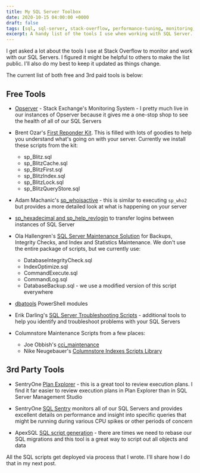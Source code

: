 ```yaml
---
title: My SQL Server Toolbox
date: 2020-10-15 04:00:00 +0000
draft: false 
tags: [sql, sql-server, stack-overflow, performance-tuning, monitoring, monitoring-tools]
excerpt: A handy list of the tools I use when working with SQL Server. 
---
```


I get asked a lot about the tools I use at Stack Overflow to monitor and work with our SQL Servers. I figured it might be helpful to others to make the list public. I'll also do my best to keep it updated as things change.

The current list of both free and 3rd paid tools is below:

## Free Tools

- <a href="https://github.com/opserver/Opserver" target="_blank">Opserver</a> - Stack Exchange's Monitoring System - I pretty much live in our instances of Opserver because it gives me a one-stop shop to see the health of all of our SQL Servers 

- Brent Ozar's <a href="https://www.brentozar.com/responder/" target="_blank">First Reponder Kit</a>. This is filled with lots of goodies to help you understand what's going on with your server. Currently we install these scripts from the kit:

    - sp_Blitz.sql
    - sp_BlitzCache.sql
    - sp_BlitzFirst.sql
    - sp_BlitzIndex.sql
    - sp_BlitzLock.sql
    - sp_BlitzQueryStore.sql

- Adam Machanic's <a href="http://whoisactive.com/" target="_blank">sp_whoisactive</a> - this is similar to executing `sp_who2` but provides a more detailed look at what is happening on your server

- <a href="https://support.microsoft.com/en-us/help/918992/how-to-transfer-logins-and-passwords-between-instances-of-sql-server" target="_blank">sp_hexadecimal and sp_help_revlogin</a> to transfer logins between instances of SQL Server

- Ola Hallengren's <a href="https://ola.hallengren.com/" target="_blank">SQL Server Maintenance Solution</a> for Backups, Integrity Checks, and Index and Statistics Maintenance. We don't use the entire package of scripts, but we currently use:

    - DatabaseIntegrityCheck.sql 
    - IndexOptimize.sql 
    - CommandExecute.sql 
    - CommandLog.sql 
    - DatabaseBackup.sql - we use a modified version of this script everywhere

- <a href="https://dbatools.io/" target="_blank">dbatools</a> PowerShell modules 

- Erik Darling's <a href="https://github.com/erikdarlingdata/DarlingData" target="_blank">SQL Server Troubleshooting Scripts</a> - additional tools to help you identify and troubleshoot problems with your SQL Servers

- Columnstore Maintenance Scripts from a few places:

    - Joe Obbish's <a href="https://github.com/jobbish-sql/SQL-Server-Multi-Thread" target="_blank">cci_maintenance</a>
    - Nike Neugebauer's <a href="https://github.com/NikoNeugebauer/CISL" target="_blank">Columnstore Indexes Scripts Library</a> 


## 3rd Party Tools

- SentryOne <a href="https://www.sentryone.com/plan-explorer" target="_blank">Plan Explorer</a> - this is a great tool to review execution plans. I find it far easier to review execution plans in Plan Explorer than in SQL Server Management Studio

- SentryOne <a href="https://www.sentryone.com/products/sentryone-platform/sql-sentry/sql-server-performance-monitoring" target="_blank">SQL Sentry</a> monitors all of our SQL Servers and provides excellent details on performance and insight into specific queries that might be running during various CPU spikes or other periods of concern

- ApexSQL <a href="https://www.apexsql.com/sql-tools-script.aspx" target="_blank">SQL script generation</a> - there are times we need to rebase our SQL migrations and this tool is a great way to script out all objects and data 


All the SQL scripts get deployed via process that I wrote. I'll share how I do that in my next post. 